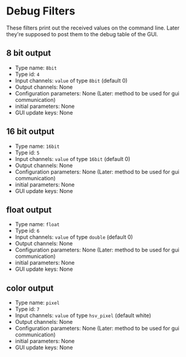 # Debug Filters
These filters print out the received values on the command line. Later they're supposed to
post them to the debug table of the GUI.
## 8 bit output
- Type name: `8bit`
- Type id: `4`
- Input channels: `value` of type `8bit` (default 0)
- Output channels: None
- Configuration parameters: None (Later: method to be used for gui communication)
- initial parameters: None
- GUI update keys: None

## 16 bit output
- Type name: `16bit`
- Type id: `5`
- Input channels: `value` of type `16bit` (default 0)
- Output channels: None
- Configuration parameters: None (Later: method to be used for gui communication)
- initial parameters: None
- GUI update keys: None

## float output
- Type name: `float`
- Type id: `6`
- Input channels: `value` of type `double` (default 0)
- Output channels: None
- Configuration parameters: None (Later: method to be used for gui communication)
- initial parameters: None
- GUI update keys: None

## color output
- Type name: `pixel`
- Type id: `7`
- Input channels: `value` of type `hsv_pixel` (default white)
- Output channels: None
- Configuration parameters: None (Later: method to be used for gui communication)
- initial parameters: None
- GUI update keys: None
